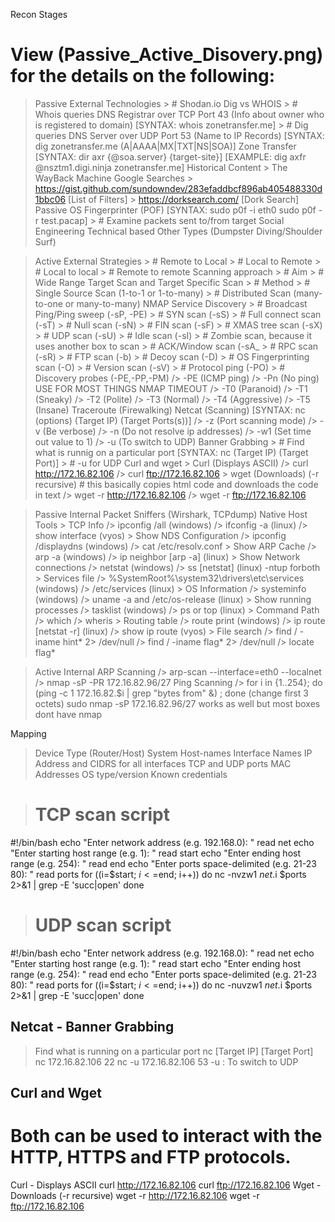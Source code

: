 Recon Stages
# View (Passive_Active_Disovery.png) for the details on the following:
> Passive External
  > Technologies
    > # Shodan.io
  > Dig vs WHOIS
    > # Whois queries DNS Registrar over TCP Port 43 (Info about owner who is registered to domain)
      [SYNTAX: whois zonetransfer.me]
    > # Dig queries DNS Server over UDP Port 53 (Name to IP Records)
      [SYNTAX: dig zonetransfer.me (A|AAAA|MX|TXT|NS|SOA)]
  > Zone Transfer
    [SYNTAX: dir axr {@soa.server} {target-site}]
    [EXAMPLE: dig axfr @nsztm1.digi.ninja zonetransfer.me]
  > Historical Content
    > The WayBack Machine
  > Google Searches
    > https://gist.github.com/sundowndev/283efaddbcf896ab405488330d1bbc06 [List of Filters]
    > https://dorksearch.com/ [Dork Search]
  > Passive OS Fingerprinter (POF)
    [SYNTAX: sudo p0f -i eth0
             sudo p0f -r test.pacap]
    > # Examine packets sent to/from target
  > Social Engineering
  > Technical based
  > Other Types (Dumpster Diving/Shoulder Surf)


> Active External
  > Strategies
    > # Remote to Local
    > # Local to Remote
    > # Local to local
    > # Remote to remote
  > Scanning approach
    > # Aim
      > # Wide Range Target Scan and Target Specific Scan
    > # Method
      > # Single Source Scan (1-to-1 or 1-to-many)
      > # Distributed Scan (many-to-one or many-to-many)
  > NMAP Service Discovery
    > # Broadcast Ping/Ping sweep (-sP, -PE)
    > # SYN scan (-sS)
    > # Full connect scan (-sT)
    > # Null scan (-sN)
    > # FIN scan (-sF)
    > # XMAS tree scan (-sX)
    > # UDP scan (-sU)
    > # Idle scan (-sI)
      > # Zombie scan, because it uses another box to scan
    > # ACK/Window scan (-sA_
    > # RPC scan (-sR)
    > # FTP scan (-b)
    > # Decoy scan (-D)
    > # OS Fingerprinting scan (-O)
    > # Version scan (-sV)
    > # Protocol ping (-PO)
    > # Discovery probes (-PE,-PP,-PM)
    /> -PE (ICMP ping)
    /> -Pn (No ping) USE FOR MOST THINGS
  > NMAP TIMEOUT
    /> -T0 (Paranoid)
    /> -T1 (Sneaky)
    /> -T2 (Polite)
    /> -T3 (Normal)
    /> -T4 (Aggressive)
    /> -T5 (Insane)
  > Traceroute (Firewalking)
  > Netcat (Scanning)
  [SYNTAX: nc (options) (Target IP) (Target Ports(s))]
    /> -z (Port scanning mode)
    /> -v (Be verbose)
    /> -n (Do not resolve ip addresses)
    /> -w1 (Set time out value to 1)
    /> -u (To switch to UDP)
  > Banner Grabbing
    > # Find what is runnig on a particular port
    [SYNTAX: nc (Target IP) (Target Port)]
    > # -u for UDP
  > Curl and wget
    > Curl (Displays ASCII)
      /> curl http://172.16.82.106
      /> curl ftp://172.16.82.106
    > wget (Downloads) (-r recursive) # this basically copies html code and downloads the code in text
      /> wget -r http://172.16.82.106
      /> wget -r ftp://172.16.82.106



> Passive Internal
  > Packet Sniffers (Wirshark, TCPdump)
  > Native Host Tools 
    > TCP Info
      /> ipconfig /all (windows)
      /> ifconfig -a (linux)
      /> show interface (vyos)
    > Show NDS Configuration
      /> ipconfig /displaydns (windows)
      /> cat /etc/resolv.conf
    > Show ARP Cache
      /> arp -a (windows)
      /> ip neighbor [arp -a] (linux)
    > Show Network connections
      /> netstat (windows)
      /> ss [netstat] (linux)
        -ntup forboth 
    > Services file
      /> %SystemRoot%\system32\drivers\etc\services (windows)
      /> /etc/services (linux)
    > OS Information
      /> systeminfo (windows)
      /> uname -a and /etc/os-release (linux)
    > Show running processes
      /> tasklist (windows)
      /> ps or top (linux)
    > Command Path
      /> which
      /> wheris
    > Routing table
      /> route print (windows)
      /> ip route [netstat -r] (linux)
      /> show ip route (vyos)
    > File search
      /> find / -iname hint* 2> /dev/null
      /> find / -iname flag* 2> /dev/null
      /> locate flag*



> Active Internal
  > ARP Scanning
    /> arp-scan --interface=eth0 --localnet
    /> nmap -sP -PR 172.16.82.96/27
  > Ping Scanning
    /> for i in {1..254}; do (ping -c 1 172.16.82.$i | grep "bytes from" &) ; done (change first 3 octets)
      sudo nmap -sP 172.16.82.96/27 works as well but most boxes dont have nmap

Mapping
> Device Type (Router/Host)
> System Host-names
> Interface Names
> IP Address and CIDRS for all interfaces
> TCP and UDP ports
> MAC Addresses OS type/version
> Known credentials

> # TCP scan script
#!/bin/bash
echo "Enter network address (e.g. 192.168.0): "
read net
echo "Enter starting host range (e.g. 1): "
read start
echo "Enter ending host range (e.g. 254): "
read end
echo "Enter ports space-delimited (e.g. 21-23 80): "
read ports
for ((i=$start; $i<=$end; i++))
do
    nc -nvzw1 $net.$i $ports 2>&1 | grep -E 'succ|open'
done

> # UDP scan script
#!/bin/bash
echo "Enter network address (e.g. 192.168.0): "
read net
echo "Enter starting host range (e.g. 1): "
read start
echo "Enter ending host range (e.g. 254): "
read end
echo "Enter ports space-delimited (e.g. 21-23 80): "
read ports
for ((i=$start; $i<=$end; i++))
do
    nc -nuvzw1 $net.$i $ports 2>&1 | grep -E 'succ|open'
done

## Netcat - Banner Grabbing
> Find what is running on a particular port
  nc [Target IP] [Target Port]
  nc 172.16.82.106 22
  nc -u 172.16.82.106 53
    -u : To switch to UDP

## Curl and Wget
# Both can be used to interact with the HTTP, HTTPS and FTP protocols.
Curl - Displays ASCII
  curl http://172.16.82.106
  curl ftp://172.16.82.106
Wget - Downloads (-r recursive)
  wget -r http://172.16.82.106
  wget -r ftp://172.16.82.106
